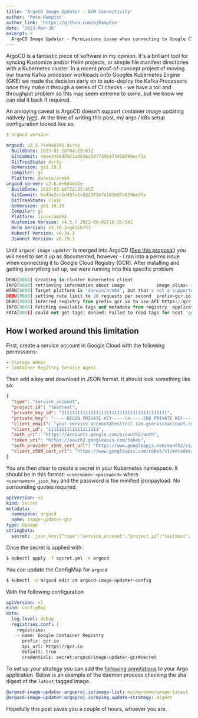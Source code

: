 ```yaml
---
title: 'ArgoCD Image Updater - GCR Connectivity'
author: 'Pete Hampton'
author_link: 'https://github.com/pjhampton'
date: '2023-Mar-30'
excerpt: >
  ArgoCD Image Updater - Permissions issue when connecting to Google Cloud Registry
---
```


ArgoCD is a fantastic piece of software in my opinion. It's a brilliant tool for syncing Kustomize and/or Helm projects, or simple file manifest directories with a Kubernetes cluster. In a recent proof-of-concept project of moving our teams Kafka processor workloads onto Googles Kubernetes Engine (GKE) we made the decision early on to auto-deploy the Kafka Processors once they make it through a series of CI checks - we have a toil and throughput problem so this may seem extreme to some, but we know we can dial it back if required. 

An annoying caveat is ArgoCD doesn't support container image updating natively ([yet](https://github.com/argoproj-labs/argocd-image-updater/issues/491)). At the time of writing this post, my argo / k8s setup configuration looked like so:

```yaml
$ argocd version

argocd: v2.5.7+e0ee345.dirty
  BuildDate: 2023-01-18T04:25:01Z
  GitCommit: e0ee3458d0921ad636c5977d96873d18590ecf1a
  GitTreeState: dirty
  GoVersion: go1.19.5
  Compiler: gc
  Platform: darwin/arm64
argocd-server: v2.6.6+6d4de2e
  BuildDate: 2023-03-16T22:25:45Z
  GitCommit: 6d4de2ec5d49fa2c6823f2b7d101607a839be3fa
  GitTreeState: clean
  GoVersion: go1.18.10
  Compiler: gc
  Platform: linux/amd64
  Kustomize Version: v4.5.7 2022-08-02T16:35:54Z
  Helm Version: v3.10.3+g835b733
  Kubectl Version: v0.24.2
  Jsonnet Version: v0.19.1
```

Until `argocd-image-updater` is merged into ArgoCD ([See this proposal](https://github.com/argoproj/argo-cd/pull/10447#issuecomment-1333839258)) you will need to set it up as documented, however - I ran into a perms issue when connecting it to Google Cloud Registry (GCR). After installing and getting everything set up, we were running into this specific problem 

```python
DEBU[0000] Creating in-cluster Kubernetes client        
INFO[0000] retrieving information about image            image_alias= image_digest= image_name=gcr.io/testtest/k8s-test image_tag=latest registry_url=gcr.io
WARN[0000] Target platform is 'darwin/arm64', but that's not a supported container platform. Forgot --platforms? 
DEBU[0000] setting rate limit to 20 requests per second  prefix=gcr.io registry="https://gcr.io"
DEBU[0000] Inferred registry from prefix gcr.io to use API https://gcr.io 
INFO[0000] Fetching available tags and metadata from registry  application=test image_alias= image_digest= image_name=gcr.io/testtest/k8s-test image_tag=latest registry_url=gcr.io
FATA[0001] could not get tags: denied: Failed to read tags for host 'gcr.io', repository '/v2/testtest/k8s-test/tags/list'  application=test image_alias= image_digest= image_name=gcr.io/testtest/k8s-test image_tag=latest registry_url=gcr.io
```

## How I worked around this limitation

First, create a service account in Google Cloud with the following permissions:

```yaml 
- Storage Admin
- Container Registry Service Agent
```

Then add a key and download in JSON format. It should look something like so:

```json
{
  "type": "service_account",
  "project_id": "testtest",
  "private_key_id": "1111111111111111111111111111111111111111",
  "private_key": "-----BEGIN PRIVATE KEY-----\n-----END PRIVATE KEY-----\n",
  "client_email": "your-service-account@testtest.iam.gserviceaccount.com",
  "client_id": "1111111111111111111",
  "auth_uri": "https://accounts.google.com/o/oauth2/auth",
  "token_uri": "https://oauth2.googleapis.com/token",
  "auth_provider_x509_cert_url": "https://www.googleapis.com/oauth2/v1/certs",
  "client_x509_cert_url": "https://www.googleapis.com/robot/v1/metadata/x509/your-service-account%40testtest.iam.gserviceaccount.com"
}
```

You are then clear to create a secret in your Kubernetes namespace. It should be in this format: `<username>:<password>` where `<username>=_json_key` and the password is the minified jsonpayload. No surrounding quotes required. 

```yaml
apiVersion: v1
kind: Secret
metadata:
  namespace: argocd
  name: image-updater-gcr
type: Opaque
stringData:
  secret: _json_key:{"type":"service_account","project_id":"testtest", ...}
```

Once the secret is applied with:

```sh
$ kubectl apply -f secret.yml -n argocd
```

You can update the ConfigMap for `argocd`

```sh
$ kubectl -n argocd edit cm argocd-image-updater-config
```

With the following configuration

```yaml
apiVersion: v1
kind: ConfigMap
data:
  log.level: debug
  registries.conf: |
    registries:
    - name: Google Container Registry
      prefix: gcr.io
      api_url: https://gcr.io
      default: true
      credentials: secret:argocd/image-updater-gcr#secret
```

To set up your strategy you can add the [following annotations](https://argocd-image-updater.readthedocs.io/en/stable/basics/update-strategies/#strategy-digest) to your Argo application. Below is an example of the daemon process checking the sha digest of the `latest` tagged image. 

```yml
@argocd-image-updater.argoproj.io/image-list: myimg=some/image:latest
@argocd-image-updater.argoproj.io/myimg.update-strategy: digest
```

Hopefully this post saves you a couple of hours, whoever you are.
